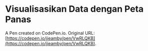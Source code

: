 # Visualisasikan Data dengan Peta Panas

A Pen created on CodePen.io. Original URL: [https://codepen.io/jieamby/pen/VwRLQKB](https://codepen.io/jieamby/pen/VwRLQKB).

